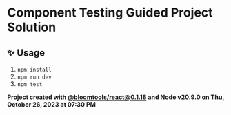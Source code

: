 # Component Testing Guided Project Solution

## ✨ Usage

1. `npm install`
2. `npm run dev`
3. `npm test`

**Project created with [@bloomtools/react@0.1.18](https://github.com/bloominstituteoftechnology/npm-tools-react) and Node v20.9.0 on Thu, October 26, 2023 at 07:30 PM**
